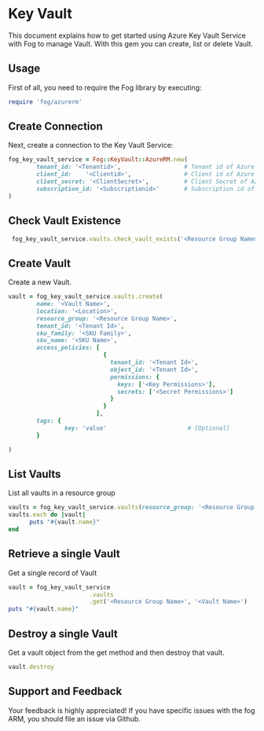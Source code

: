 # Key Vault

This document explains how to get started using Azure Key Vault Service with Fog to manage Vault. With this gem you can create, list or delete Vault.

## Usage

First of all, you need to require the Fog library by executing:

```ruby
require 'fog/azurerm'
```
## Create Connection

Next, create a connection to the Key Vault Service:

```ruby
fog_key_vault_service = Fog::KeyVault::AzureRM.new(
        tenant_id: '<Tenantid>',                  # Tenant id of Azure Active Directory Application
        client_id:    '<Clientid>',               # Client id of Azure Active Directory Application
        client_secret: '<ClientSecret>',          # Client Secret of Azure Active Directory Application
        subscription_id: '<Subscriptionid>'       # Subscription id of an Azure Account
)
```

## Check Vault Existence

```ruby
 fog_key_vault_service.vaults.check_vault_exists('<Resource Group Name>', '<Vault Name>')
```

## Create Vault

Create a new Vault.

```ruby
vault = fog_key_vault_service.vaults.create(
        name: '<Vault Name>',
        location: '<Location>',
        resource_group: '<Resource Group Name>',
        tenant_id: '<Tenant Id>',
        sku_family: '<SKU Family>',
        sku_name: '<SKU Name>',
        access_policies: [
                           {
                             tenant_id: '<Tenant Id>',
                             object_id: '<Tenant Id>',
                             permissions: {
                               keys: ['<Key Permissions>'],
                               secrets: ['<Secret Permissions>']
                             }
                           }
                         ],
        tags: {
                key: 'value'                       # [Optional]
        }

)
```

## List Vaults

List all vaults in a resource group

```ruby
vaults = fog_key_vault_service.vaults(resource_group: '<Resource Group Name>')
vaults.each do |vault|
      puts "#{vault.name}"
end
```

## Retrieve a single Vault

Get a single record of Vault

```ruby
vault = fog_key_vault_service
                       .vaults
                       .get('<Resource Group Name>', '<Vault Name>')
puts "#{vault.name}"
```

## Destroy a single Vault

Get a vault object from the get method and then destroy that vault.

```ruby
vault.destroy
```

## Support and Feedback
Your feedback is highly appreciated! If you have specific issues with the fog ARM, you should file an issue via Github.
